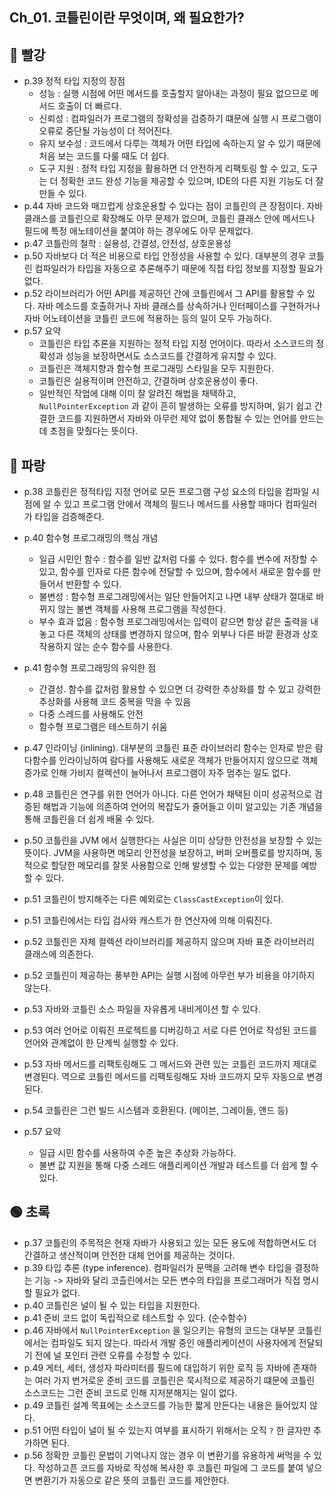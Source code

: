 ## Ch_01. 코틀린이란 무엇이며, 왜 필요한가?

## 🔴 빨강

- p.39  정적 타입 지정의 장점
    - 성능 : 실행 시점에 어떤 메서드를 호출할지 알아내는 과정이 필요 없으므로 메서드 호출이 더 빠르다.
    - 신뢰성 : 컴파일러가 프로그램의 정확성을 검증하기 떄문에 실행 시 프로그램이 오류로 중단될 가능성이 더 적어진다.
    - 유지 보수성 : 코드에서 다루는 객체가 어떤 타입에 속하는지 알 수 있기 때문에 처음 보는 코드를 다룰 때도 더 쉽다.
    - 도구 지원 : 정적 타입 지정을 활용하면 더 안전하게 리팩토링 할 수 있고, 도구는 더 정확한 코드 완성 기능을 제공할 수 있으며, IDE의 다른 지원 기능도 더 잘 만들 수 있다.
- p.44 자바 코드와 매끄럽게 상호운용할 수 있다는 점이 코틀린의 큰 장점이다. 자바 클래스를 코틀린으로 확장해도 아무 문제가 없으며, 코틀린 클래스 안에 메서드나 필드에 특정 애노테이션을 붙여야 하는 경우에도 아무 문제없다.
- p.47 코틀린의 철학 : 실용성, 간결성, 안전성, 상호운용성
- p.50 자바보다 더 적은 비용으로 타입 안정성을 사용할 수 있다. 대부분의 경우 코틀린 컴파일러가 타입을 자동으로 추론해주기 때문에 직접 타입 정보를 지정할 필요가 없다.
- p.52 라이브러리가 어떤 API를 제공하던 간에 코틀린에서 그 API를 활용할 수 있다. 자바 메소드를 호출하거나 자바 클래스를 상속하거나 인터페이스를 구현하거나 자바 어노테이션을 코틀린 코드에 적용하는 등의 일이 모두 가능하다. 
- p.57 요약
    - 코틀린은 타입 추론을 지원하는 정적 타입 지정 언어이다. 따라서 소스코드의 정확성과 성능을 보장하면서도 소스코드를 간결하게 유지할 수 있다.
    - 코틀린은 객체지향과 함수형 프로그래밍 스타일을 모두 지원한다.
    - 코틀린은 실용적이며 안전하고, 간결하며 상호운용성이 좋다.
    - 일반적인 작업에 대해 이미 잘 알려진 해법을 채택하고, `NullPointerException` 과 같이 흔히 발생하는 오류를 방지하며, 읽기 쉽고 간결한 코드를 지원하면서 자바와 아무런 제약 없이 통합될 수 있는 언어를 만드는데 초점을 맞췄다는 뜻이다.

## 🔵 파랑

- p.38 코틀린은 정적타입 지정 언어로 모든 프로그램 구성 요소의 타입을 컴파일 시점에 알 수 있고 프로그램 안에서 객체의 필드나 메서드를 사용할 때마다 컴파일러가 타입을 검증해준다.
- p.40 함수형 프로그래밍의 핵심 개념
    - 일급 시민인 함수 : 함수를 일반 값처럼 다룰 수 있다. 함수를 변수에 저장할 수 있고, 함수를 인자로 다른 함수에 전달할 수 있으며, 함수에서 새로운 함수를 만들어서 반환할 수 있다.
    - 불변성 : 함수형 프로그래밍에서는 일단 만들어지고 나면 내부 상태가 절대로 바뀌지 않는 불변 객체를 사용해 프로그램을 작성한다.
    - 부수 효과 없음 : 함수형 프로그래밍에서는 입력이 같으면 항상 같은 출력을 내놓고 다른 객체의 상태를 변경하지 않으며, 함수 외부나 다른 바깥 환경과 상호작용하지 않는 순수 함수를 사용한다.
- p.41 함수형 프로그래밍의 유익한 점
    - 간결성. 함수를 값처럼 활용할 수 있으면 더 강력한 추상화를 할 수 있고 강력한 추상화를 사용해 코드 중복을 막을 수 있음
    - 다중 스레드를 사용해도 안전
    - 함수형 프로그램은 테스트하기 쉬움
- p.47 인라이닝 (inlining). 대부분의 코틀린 표준 라이브러리 함수는 인자로 받은 람다함수를 인라이닝하여 람다를 사용해도 새로운 객체가 만들어지지 않으므로 객체 증가로 인해 가비지 컬렉션이 늘어나서 프로그램이 자주 멈추는 일도 없다.
- p.48 코틀린은 연구를 위한 언어가 아니다. 다른 언어가 채택된 이미 성공적으로 검증된 해법과 기능에 의존하여 언어의 복잡도가 줄어들고 이미 알고있는 기존 개념을 통해 코틀린을 더 쉽게 배울 수 있다.
- p.50 코틀린을 JVM 에서 실행한다는 사실은 이미 상당한 안전성을 보장할 수 있는 뜻이다. JVM을 사용하면 메모리 안전성을 보장하고, 버퍼 오버플로를 방지하며, 동적으로 할당한 메모리를 잘못 사용함으로 인해 발생할 수 있는 다양한 문제를 예방할 수 있다.
- p.51 코틀린이 방지해주는 다른 예외로는 `ClassCastException`이 있다.
- p.51 코틀린에서는 타입 검사와 캐스트가 한 연산자에 의해 이뤄진다. 
- p.52 코틀린은 자체 컬렉션 라이브러리를 제공하지 않으며 자바 표준 라이브러리 클래스에 의존한다.
- p.52 코틀린이 제공하는 풍부한 API는 실행 시점에 아무런 부가 비용을 야기하지 않는다.

- p.53 자바와 코틀린 소스 파일을 자유롭게 내비게이션 할 수 있다.
- p.53 여러 언어로 이뤄진 프로젝트를 디버깅하고 서로 다른 언어로 작성된 코드를 언어와 관계없이 한 단계씩 실행할 수 있다.
- p.53 자바 메서드를 리팩토링해도 그 메서드와 관련 있는 코틀린 코드까지 제대로 변경된다. 역으로 코틀린 메서드를 리팩토링해도 자바 코드까지 모두 자동으로 변경된다.
- p.54 코틀린은 그런 빌드 시스템과 호환된다. (메이븐, 그레이들, 앤드 등)
- p.57 요약
    - 일급 시민 함수를 사용하여 수준 높은 추상화 가능하다.
    - 불변 값 지원을 통해 다중 스레드 애플리케이션 개발과 테스트를 더 쉽게 할 수 있다.

## 🟢 초록

- p.37 코틀린의 주목적은 현재 자바가 사용되고 있는 모든 용도에 적합하면서도 더 간결하고 생산적이며 안전한 대체 언어를 제공하는 것이다.
- p.39 타입 추론 (type inference). 컴파일러가 문맥을 고려해 변수 타입을 결정하는 기능 -> 자바와 달리 코츨린에서는 모든 변수의 타입을 프로그래머가 직접 명시할 필요가 없다.
- p.40 코틀린은 널이 될 수 있는 타입을 지원한다.
- p.41 준비 코드 없이 독립적으로 테스트할 수 있다. (순수함수)
- p.46 자바에서 `NullPointerException` 을 일으키는 유형의 코드는 대부분 코틀린에서는 컴파일도 되지 않는다. 따라서 개발 중인 애플리케이션이 사용자에게 전달되기 전에 널 포인터 관련 오류를 수정할 수 있다.
- p.49 게터, 세터, 생성자 파라미터를 필드에 대입하기 위한 로직 등 자바에 존재하는 여러 가지 번거로운 준비 코드를 코틀린은 묵시적으로 제공하기 떄문에 코틀린 소스코드는 그런 준비 코드로 인해 지저분해지는 일이 없다.
- p.49 코틀린 설계 목표에는 소스코드를 가능한 짧게 만든다는 내용은 들어있지 않다.
- p.51 어떤 타입이 널이 될 수 있는지 여부를 표시하기 위해서는 오직 `?` 한 글자만 추가하면 된다.
- p.56 정확한 코틀린 문법이 기억나지 않는 경우 이 변환기를 유용하게 써먹을 수 있다. 작성하고픈 코드를 자바로 작성해 복사한 후 코틀린 파일에 그 코드를 붙여 넣으면 변환기가 자동으로 같은 뜻의 코틀린 코드를 제안한다.